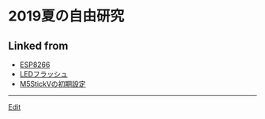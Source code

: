 # 2019夏の自由研究

## Linked from

* [ESP8266](ESP8266.md)
* [LEDフラッシュ](LEDフラッシュ.md)
* [M5StickVの初期設定](M5StickVの初期設定.md)


----
[Edit](https://github.com/vitroid/vitroid.github.io/edit/master/MD/2019夏の自由研究.md)
